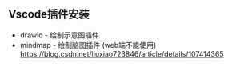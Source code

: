 
## Vscode插件安装


- drawio    - 绘制示意图插件
- mindmap   - 绘制脑图插件   (web端不能使用) https://blog.csdn.net/liuxiao723846/article/details/107414365
